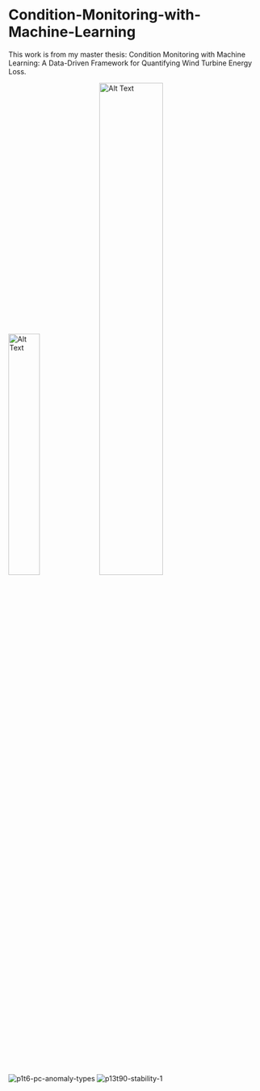 # Condition-Monitoring-with-Machine-Learning
This work is from my master thesis: Condition Monitoring with Machine Learning: A Data-Driven Framework for Quantifying Wind Turbine Energy Loss.

<img src="https://github.com/user-attachments/assets/77e91d91-e595-4559-b885-c20199d709bd" alt="Alt Text" style="width:35%; height:auto;">


<img src="https://github.com/user-attachments/assets/fb70ffbf-7b5a-4ddf-b0ac-5ad9469a919b" alt="Alt Text" style="width:50%; height:auto;">

![p1t6-pc-anomaly-types](https://github.com/user-attachments/assets/d020115d-30d1-4b4c-9801-eed91c333142)
![p13t90-stability-1](https://github.com/user-attachments/assets/69ed50f8-e0ff-457a-8a54-4c4c8c28da38)


